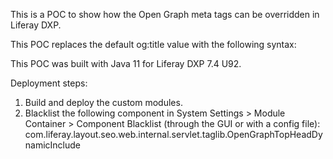 This is a POC to show how the Open Graph meta tags can be overridden in Liferay DXP.

This POC replaces the default og:title value with the following syntax: 

<meta property="og:title" content="MW - Home - Liferay DXP - mw custom title... 1718359263543">

This POC was built with Java 11 for Liferay DXP 7.4 U92.

Deployment steps:

1. Build and deploy the custom modules.
2. Blacklist the following component in System Settings > Module Container > Component Blacklist (through the GUI or with a config file): com.liferay.layout.seo.web.internal.servlet.taglib.OpenGraphTopHeadDynamicInclude
